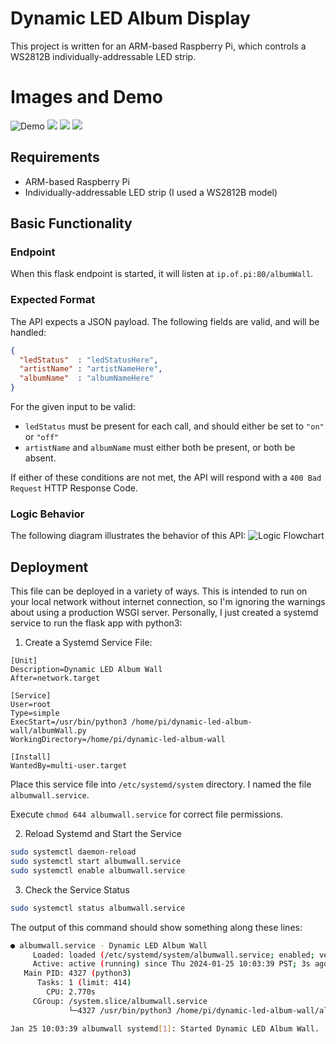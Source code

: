 # Dynamic LED Album Display

This project is written for an ARM-based Raspberry Pi, which controls a WS2812B individually-addressable LED strip.

# Images and Demo

![Demo](demo.gif)
<img src="setup.webp" style="max-width: 750px;"/>
<img src="pi.webp" style="max-width: 750px;"/>
<img src="leds.webp" style="max-width: 750px;"/>

## Requirements
- ARM-based Raspberry Pi
- Individually-addressable LED strip (I used a WS2812B model)

## Basic Functionality
### Endpoint
When this flask endpoint is started, it will listen at `ip.of.pi:80/albumWall`.

### Expected Format
The API expects a JSON payload. The following fields are valid, and will be handled:
```json
{
  "ledStatus"  : "ledStatusHere",
  "artistName" : "artistNameHere",
  "albumName"  : "albumNameHere"
}
```

For the given input to be valid:
- `ledStatus` must be present for each call, and should either be set to `"on"` or `"off"`
- `artistName` and `albumName` must either both be present, or both be absent.

If either of these conditions are not met, the API will respond with a `400 Bad Request` HTTP Response Code.

### Logic Behavior
The following diagram illustrates the behavior of this API:
![Logic Flowchart](./DynamicAlbumWall.png)


## Deployment
This file can be deployed in a variety of ways. This is intended to run on your local network without internet connection, so I'm ignoring the warnings about using a production WSGI server. Personally, I just created a systemd service to run the flask app with python3:

1. Create a Systemd Service File:
```service
[Unit]
Description=Dynamic LED Album Wall
After=network.target

[Service]
User=root
Type=simple
ExecStart=/usr/bin/python3 /home/pi/dynamic-led-album-wall/albumWall.py
WorkingDirectory=/home/pi/dynamic-led-album-wall

[Install]
WantedBy=multi-user.target
```

Place this service file into `/etc/systemd/system` directory. I named the file `albumwall.service`.

Execute `chmod 644 albumwall.service` for correct file permissions.

2. Reload Systemd and Start the Service
```bash
sudo systemctl daemon-reload
sudo systemctl start albumwall.service
sudo systemctl enable albumwall.service
```

3. Check the Service Status
```bash
sudo systemctl status albumwall.service
```

The output of this command should show something along these lines:
```bash
● albumwall.service - Dynamic LED Album Wall
     Loaded: loaded (/etc/systemd/system/albumwall.service; enabled; vendor preset: enabled)
     Active: active (running) since Thu 2024-01-25 10:03:39 PST; 3s ago
   Main PID: 4327 (python3)
      Tasks: 1 (limit: 414)
        CPU: 2.770s
     CGroup: /system.slice/albumwall.service
             └─4327 /usr/bin/python3 /home/pi/dynamic-led-album-wall/albumWall.py

Jan 25 10:03:39 albumwall systemd[1]: Started Dynamic LED Album Wall.
```
